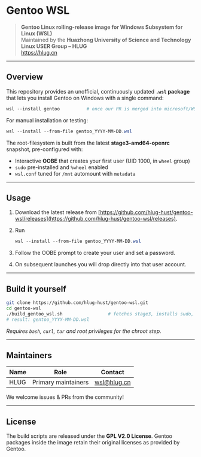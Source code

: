 # Gentoo WSL

> **Gentoo Linux rolling-release image for Windows Subsystem for Linux (WSL)**  
> Maintained by the **Huazhong University of Science and Technology Linux USER Group – HLUG**  
> <https://hlug.cn>

---

## Overview

This repository provides an unofficial, continuously updated **`.wsl` package** that lets you install Gentoo on Windows with a single command:

```powershell
wsl --install gentoo          # once our PR is merged into microsoft/WSL
````

For manual installation or testing:

```powershell
wsl --install --from-file gentoo_YYYY-MM-DD.wsl
```

The root-filesystem is built from the latest **stage3-amd64-openrc** snapshot, pre-configured with:

* Interactive **OOBE** that creates your first user (UID 1000, in `wheel` group)
* `sudo` pre-installed and `%wheel` enabled
* `wsl.conf` tuned for `/mnt` automount with `metadata`
---

## Usage

1. Download the latest release from [https://github.com/hlug-hust/gentoo-wsl/releases](https://github.com/hlug-hust/gentoo-wsl/releases).
2. Run

   ```powershell
   wsl --install --from-file gentoo_YYYY-MM-DD.wsl
   ```
3. Follow the OOBE prompt to create your user and set a password.
4. On subsequent launches you will drop directly into that user account.

---

## Build it yourself

```bash
git clone https://github.com/hlug-hust/gentoo-wsl.git
cd gentoo-wsl
./build_gentoo_wsl.sh                 # fetches stage3, installs sudo, packs .wsl
# result: gentoo_YYYY-MM-DD.wsl
```

*Requires `bash`, `curl`, `tar` and root privileges for the chroot step.*

---

## Maintainers

| Name                             | Role                | Contact                           |
| -------------------------------- | ------------------- | --------------------------------- |
| HLUG | Primary maintainers | [wsl@hlug.cn](mailto:wsl@hlug.cn) |

We welcome issues & PRs from the community!

---

## License

The build scripts are released under the **GPL V2.0 License**.
Gentoo packages inside the image retain their original licenses as provided by Gentoo.
